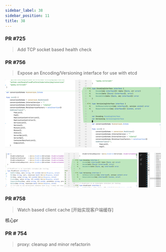 ```yaml
---
sidebar_label: 38
sidebar_position: 11
title: 38
---
```


### PR #725
> Add TCP socket based health check

### PR #756
> Expose an Encoding/Versioning interface for use with etcd

![](https://raw.githubusercontent.com/mouuii/picture/master/%E6%88%AA%E5%B1%8F2023-05-23%20%E4%B8%8B%E5%8D%882.37.24.png)

![](https://raw.githubusercontent.com/mouuii/picture/master/%E6%88%AA%E5%B1%8F2023-05-23%20%E4%B8%8B%E5%8D%882.39.07.png)

### PR #758
> Watch based client cache [开始实现客户端缓存]

核心pr


### PR # 754
> proxy: cleanup and minor refactorin
